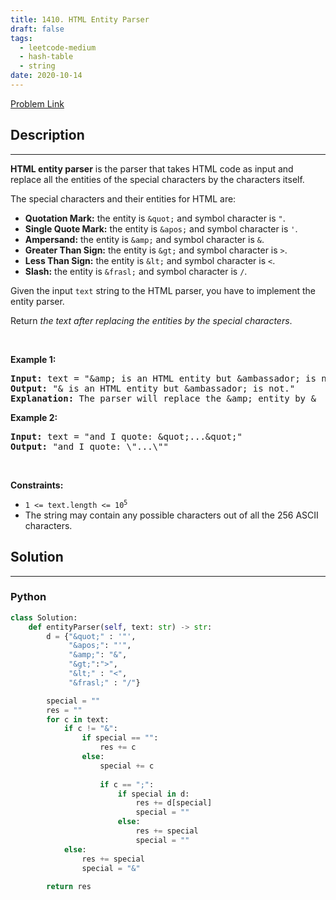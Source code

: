```yaml
---
title: 1410. HTML Entity Parser
draft: false
tags: 
  - leetcode-medium
  - hash-table
  - string
date: 2020-10-14
---
```


[Problem Link](https://leetcode.com/problems/html-entity-parser/)

## Description

---
<p><strong>HTML entity parser</strong> is the parser that takes HTML code as input and replace all the entities of the special characters by the characters itself.</p>

<p>The special characters and their entities for HTML are:</p>

<ul>
	<li><strong>Quotation Mark:</strong> the entity is <code>&amp;quot;</code> and symbol character is <code>&quot;</code>.</li>
	<li><strong>Single Quote Mark:</strong> the entity is <code>&amp;apos;</code> and symbol character is <code>&#39;</code>.</li>
	<li><strong>Ampersand:</strong> the entity is <code>&amp;amp;</code> and symbol character is <code>&amp;</code>.</li>
	<li><strong>Greater Than Sign:</strong> the entity is <code>&amp;gt;</code> and symbol character is <code>&gt;</code>.</li>
	<li><strong>Less Than Sign:</strong> the entity is <code>&amp;lt;</code> and symbol character is <code>&lt;</code>.</li>
	<li><strong>Slash:</strong> the entity is <code>&amp;frasl;</code> and symbol character is <code>/</code>.</li>
</ul>

<p>Given the input <code>text</code> string to the HTML parser, you have to implement the entity parser.</p>

<p>Return <em>the text after replacing the entities by the special characters</em>.</p>

<p>&nbsp;</p>
<p><strong class="example">Example 1:</strong></p>

<pre>
<strong>Input:</strong> text = &quot;&amp;amp; is an HTML entity but &amp;ambassador; is not.&quot;
<strong>Output:</strong> &quot;&amp; is an HTML entity but &amp;ambassador; is not.&quot;
<strong>Explanation:</strong> The parser will replace the &amp;amp; entity by &amp;
</pre>

<p><strong class="example">Example 2:</strong></p>

<pre>
<strong>Input:</strong> text = &quot;and I quote: &amp;quot;...&amp;quot;&quot;
<strong>Output:</strong> &quot;and I quote: \&quot;...\&quot;&quot;
</pre>

<p>&nbsp;</p>
<p><strong>Constraints:</strong></p>

<ul>
	<li><code>1 &lt;= text.length &lt;= 10<sup>5</sup></code></li>
	<li>The string may contain any possible characters out of all the 256 ASCII characters.</li>
</ul>


## Solution

---
### Python
``` py title='html-entity-parser'
class Solution:
    def entityParser(self, text: str) -> str:
        d = {"&quot;" : '"', 
             "&apos;": "'",
             "&amp;": "&",
             "&gt;":">",
             "&lt;" : "<",
             "&frasl;" : "/"}

        special = ""
        res = ""
        for c in text:
            if c != "&":
                if special == "":
                    res += c
                else:
                    special += c
                    
                    if c == ";":
                        if special in d:
                            res += d[special]
                            special = ""
                        else:
                            res += special
                            special = ""
            else:
                res += special
                special = "&"
            
        return res
```

